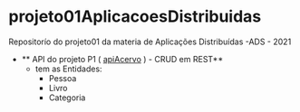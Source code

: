 # projeto01AplicacoesDistribuidas
Repositorío do projeto01 da materia de Aplicações Distribuídas -ADS - 2021 




* ** API do  projeto P1  ( [apiAcervo](https://github.com/pedro-ibs/projeto01AplicacoesDistribuidas/tree/main/apiAcervo) ) - CRUD em REST**
    * tem as Entidades:
        * Pessoa
        * Livro
        * Categoria

